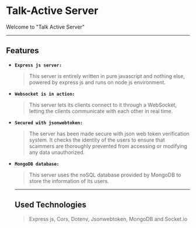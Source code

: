 # **Talk-Active Server**

Welcome to "Talk Active Server" 

***

## Features
* **` Express js server: `** 
  > This server is entirely written in pure javascript and nothing else, powered by express js and runs on node js environment.

* **` Websocket is in action: `** 
  > This server lets its clients connect to it through a WebSocket, letting the clients communicate with each other in real time.

* **` Secured with jsonwebtoken: `** 
  > The server has been made secure with json web token verification system. It checks the identity of the users to ensure that scammers are thoroughly prevented from accessing or modifying any data unauthorized.

* **` MongoDB database: `** 
  > This server uses the noSQL database provided by MongoDB to store the information of its users.

    ***

  ## Used Technologies
  > Express js, Cors, Dotenv, Jsonwebtoken, MongoDB and Socket.io